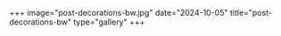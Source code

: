 +++
image="post-decorations-bw.jpg"
date="2024-10-05"
title="post-decorations-bw"
type="gallery"
+++
